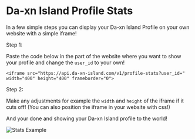 # Da-xn Island Profile Stats

In a few simple steps you can display your Da-xn Island Profile on your own website with a simple iframe!

Step 1:

Paste the code below in the part of the website where you want to show your profile and change the `user_id` to your own!

```
<iframe src="https://api.da-xn-island.com/v1/profile-stats?user_id=" width="400" height="400" frameborder="0">
```
Step 2:

Make any adjustments for example the `width` and `height` of the iframe if it cuts off!
(You can also position the iframe in your website with css!)

And your done and showing your Da-xn Island profile to the world!

![Stats Example](https://cdn.discordapp.com/attachments/801201151126667324/817087518545543188/unknown.png)
